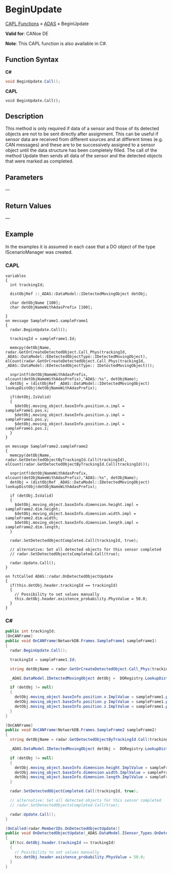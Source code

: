 # BeginUpdate

[CAPL Functions](../../CAPLfunctions.md) » [ADAS](../CAPLfunctionsADASOverview.md) » BeginUpdate

**Valid for**: CANoe DE

**Note**: This CAPL function is also available in C#.

## Function Syntax

**C#**

```csharp
void BeginUpdate.Call();
```

**CAPL**

```capl
void BeginUpdate.Call();
```

## Description

This method is only required if data of a sensor and those of its detected objects are not to be sent directly after assignment. This can be useful if sensor data are received from different sources and at different times (e.g. CAN messages) and these are to be successively assigned to a sensor object until the data structure has been completely filled. The call of the method Update then sends all data of the sensor and the detected objects that were marked as completed.

## Parameters

—

## Return Values

—

## Example

In the examples it is assumed in each case that a DO object of the type IScenarioManager was created.

### CAPL

```capl
variables
{
  int trackingId;

  distObjRef ::_ADAS::DataModel::IDetectedMovingObject detObj;

  char detObjName [100];
  char detObjNameWithAdasPrefix [100];

}
on message SampleFrame1.sampleFrame1
{
  radar.BeginUpdate.Call();

  trackingId = sampleFrame1.Id;

  memcpy(detObjName, radar.GetOrCreateDetectedObject.Call_Phys(trackingId, _ADAS::DataModel::EDetectedObjectType::IDetectedMovingObject), elCount(radar.GetOrCreateDetectedObject.Call_Phys(trackingId, _ADAS::DataModel::EDetectedObjectType:: IDetectedMovingObject)));

  snprintf(detObjNameWithAdasPrefix, elcount(detObjNameWithAdasPrefix),"ADAS::%s", detObjName);
  detObj = (distObjRef _ADAS::DataModel::IDetectedMovingObject) lookupDistObj(detObjNameWithAdasPrefix);

  if(detObj.IsValid)
  {
    $detObj.moving_object.baseInfo.position.x.impl = sampleFrame1.pos.x;
    $detObj.moving_object.baseInfo.position.y.impl = sampleFrame1.pos.y;
    $detObj.moving_object.baseInfo.position.z.impl = sampleFrame1.pos.z;
  }
}

on message SampleFrame2.sampleFrame2
{
  memcpy(detObjName, radar.GetDetectedObjectByTrackingId.Call(trackingId), elCount(radar.GetDetectedObjectByTrackingId.Call(trackingId)));

  snprintf(detObjNameWithAdasPrefix, elcount(detObjNameWithAdasPrefix),"ADAS::%s", detObjName);
  detObj = (distObjRef _ADAS::DataModel::IDetectedMovingObject) lookupDistObj(detObjNameWithAdasPrefix);

  if (detObj.IsValid)
  {
    $detObj.moving_object.baseInfo.dimension.height.impl = sampleFrame2.dim.height;
    $detObj.moving_object.baseInfo.dimension.width.impl = sampleFrame2.dim.width;
    $detObj.moving_object.baseInfo.dimension.length.impl = sampleFrame2.dim.length;
  }

  radar.SetDetectedObjectCompleted.Call(trackingId, true);

  // alternative: Set all detected objects for this sensor completed
  // radar.SetDetectedObjectsCompleted.Call(true);

  radar.Update.Call();
}

on fctCalled ADAS::radar.OnDetectedObjectUpdate
{
  if(this.detObj.header.trackingId == trackingId)
  {
    // Possibility to set values manually
    this.detObj.header.existence_probability.PhysValue = 50.0;
  }
}
```

### C#

```csharp
public int trackingId;
[OnCANFrame]
public void OnCANFrame(NetworkDB.Frames.SampleFrame1 sampleFrame1)
{
  radar.BeginUpdate.Call();

  trackingId = sampleFrame1.Id;

  string detObjName = radar.GetOrCreateDetectedObject.Call_Phys(trackingId, _ADAS.DataModel.EDetectedObjectType.IDetectedMovingObject);

  _ADAS.DataModel.IDetectedMovingObject detObj =  DORegistry.LookupDistributedObject<_ADAS.DataModel.IDetectedMovingObject>(detObjName, "ADAS");

  if (detObj != null)
  {
    detObj.moving_object.baseInfo.position.x.ImplValue = sampleFrame1.pos.x;
    detObj.moving_object.baseInfo.position.y.ImplValue = sampleFrame1.pos.y;
    detObj.moving_object.baseInfo.position.z.ImplValue = sampleFrame1.pos.z;
  }
}

[OnCANFrame]
public void OnCANFrame(NetworkDB.Frames.SampleFrame2 sampleFrame2)
{
  string detObjName = radar.GetDetectedObjectByTrackingId.Call(trackingId);

  _ADAS.DataModel.IDetectedMovingObject detObj =  DORegistry.LookupDistributedObject<_ADAS.DataModel.IDetectedMovingObject>(detObjName, "ADAS");

  if (detObj != null)
  {
    detObj.moving_object.baseInfo.dimension.height.ImplValue = sampleFrame2.dim.height;
    detObj.moving_object.baseInfo.dimension.width.ImplValue = sampleFrame2.dim.width;
    detObj.moving_object.baseInfo.dimension.length.ImplValue = sampleFrame2.dim.length;
  }

  radar.SetDetectedObjectCompleted.Call(trackingId, true);

  // alternative: Set all detected objects for this sensor completed
  // radar.SetDetectedObjectsCompleted.Call(true);

  radar.Update.Call();
}

[OnCalled(radar.MemberIDs.OnDetectedObjectUpdate)]
public void OnDetectedObjectUpdate(_ADAS.DataModel.ISensor_Types.OnDetectedObjectUpdate.TransientCallContext tcc)
{
  if(tcc.detObj.header.trackingId == trackingId)
  {
    // Possibility to set values manually
    tcc.detObj.header.existence_probability.PhysValue = 50.0;
  }
}
```
